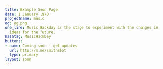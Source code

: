 ```yaml
---
title: Example Soon Page
date: 1 January 1970
projectname: music
og: og.png
one_line: Music Hackday is the stage to experiment with the changes in music and develop
  ideas for the future.
hashtag: MusicHackDay
buttons:
- name: Coming soon - get updates
  url: http://m.me/smithsbot
  type: primary
layout: soon
---
```



